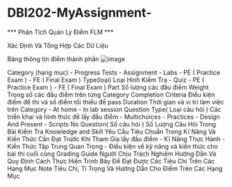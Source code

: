# DBI202-MyAssignment-
*** Phân Tích Quản Lý Điểm FLM ***

Xác Định Và Tổng Hợp Các Dữ Liệu

Bảng thông tin điểm thành phần
![image](https://user-images.githubusercontent.com/107615845/178150150-51586184-ea05-487d-9d04-e4d42b870454.png)

Category (hạng mục)
           - Progress Tests 
           - Assignment
           - Labs
           - PE ( Practice Exam )
           - FE ( Final Exam )
Type(loại)
      Loại Hình Kiểm Tra
           - Quiz 
           - PE ( Practice Exam )
           - FE ( Final Exam )
Part
    Số lượng các đầu điểm 
Weight
      Trọng số các đầu điểm trên từng Category
Completion Criteria
      Điều kiện điểm để thi và số điểm tối thiểu để pass 
Duration
      Thời gian và vị trí làm việc trên Category
           - At home 
           - In lab session
Question Type( Loại câu hỏi )
      Các triển khai và hình thức để lấy đầu điểm
           - Multichoices
           - Practices 
           - Design And Present
           - Scripts
No Question( Số câu hỏi )
      Số Lượng Câu Hỏi Trong Bài Kiểm Tra 
Knowledge and Skill
       Yêu Cầu Tiêu Chuẩn Trong Kĩ Năng Và Kiến Thức Cần Đạt Trước Khi Tham Gia lấy đầu điểm
           - Kĩ Năng Thực Hành
           - Kiến Thức Tập Trung Quan Trọng
           - Điều kiện về kỹ năng và kiến thức cho bài thi cuối cùng
Grading Guide
       Người Chịu Trách Nghiệm Hướng Dẫn Và Quy Định Cách Thực Hiện Trình Bày Để Đạt Được Các Tiêu Chí Trên Các Hạng Mục
Note
      Tiêu Chí, Tỉ Trọng Và Hướng Dẫn Cho Điểm Trên Các Hạng Mục

